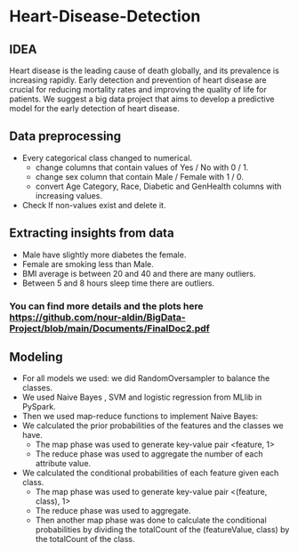 # Heart-Disease-Detection
## IDEA
Heart disease is the leading cause of death globally, and its prevalence is
increasing rapidly. Early detection and prevention of heart disease are crucial for
reducing mortality rates and improving the quality of life for patients. We suggest a big data project that aims to develop a predictive model for the early
detection of heart disease.

## Data preprocessing
- Every categorical class changed to numerical.
  - change columns that contain values of Yes / No with 0 / 1.
  - change sex column that contain Male / Female with 1 / 0.
  - convert Age Category, Race, Diabetic and GenHealth columns with increasing values.
- Check If non-values exist and delete it.

## Extracting insights from data
 - Male have slightly more diabetes the female.
 - Female are smoking less than Male.
 - BMI average is between 20 and 40 and there are many outliers.
 - Between 5 and 8 hours sleep time there are outliers.
 ### **You can find more details and the plots here** https://github.com/nour-aldin/BigData-Project/blob/main/Documents/FinalDoc2.pdf
 
 ## Modeling
  - For all models we used: we did RandomOversampler to balance the classes.
  - We used Naive Bayes , SVM and logistic regression from MLlib in PySpark.
  - Then we used map-reduce functions to implement Naive Bayes:
  - We calculated the prior probabilities of the features and the classes we have.
    - The map phase was used to generate key-value pair <feature, 1>
    - The reduce phase was used to aggregate the number of each attribute value.
  - We calculated the conditional probabilities of each feature given each class.
    - The map phase was used to generate key-value pair <(feature, class), 1>
    - The reduce phase was used to aggregate.
    - Then another map phase was done to calculate the conditional probabilities by dividing the totalCount of the (featureValue, class) by the totalCount of the       class.
